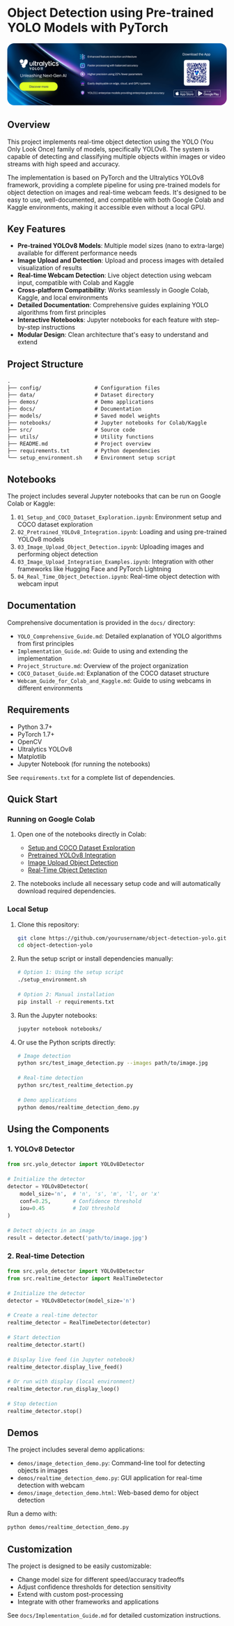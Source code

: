 # Object Detection using Pre-trained YOLO Models with PyTorch

![YOLO Object Detection](https://raw.githubusercontent.com/ultralytics/assets/main/yolov8/banner-yolov8.png)

## Overview

This project implements real-time object detection using the YOLO (You Only Look Once) family of models, specifically YOLOv8. The system is capable of detecting and classifying multiple objects within images or video streams with high speed and accuracy.

The implementation is based on PyTorch and the Ultralytics YOLOv8 framework, providing a complete pipeline for using pre-trained models for object detection on images and real-time webcam feeds. It's designed to be easy to use, well-documented, and compatible with both Google Colab and Kaggle environments, making it accessible even without a local GPU.

## Key Features

- **Pre-trained YOLOv8 Models**: Multiple model sizes (nano to extra-large) available for different performance needs
- **Image Upload and Detection**: Upload and process images with detailed visualization of results
- **Real-time Webcam Detection**: Live object detection using webcam input, compatible with Colab and Kaggle
- **Cross-platform Compatibility**: Works seamlessly in Google Colab, Kaggle, and local environments
- **Detailed Documentation**: Comprehensive guides explaining YOLO algorithms from first principles
- **Interactive Notebooks**: Jupyter notebooks for each feature with step-by-step instructions
- **Modular Design**: Clean architecture that's easy to understand and extend

## Project Structure

```
.
├── config/                 # Configuration files
├── data/                   # Dataset directory
├── demos/                  # Demo applications
├── docs/                   # Documentation
├── models/                 # Saved model weights
├── notebooks/              # Jupyter notebooks for Colab/Kaggle
├── src/                    # Source code
├── utils/                  # Utility functions
├── README.md               # Project overview
├── requirements.txt        # Python dependencies
└── setup_environment.sh    # Environment setup script
```

## Notebooks

The project includes several Jupyter notebooks that can be run on Google Colab or Kaggle:

1. `01_Setup_and_COCO_Dataset_Exploration.ipynb`: Environment setup and COCO dataset exploration
2. `02_Pretrained_YOLOv8_Integration.ipynb`: Loading and using pre-trained YOLOv8 models
3. `03_Image_Upload_Object_Detection.ipynb`: Uploading images and performing object detection
4. `03_Image_Upload_Integration_Examples.ipynb`: Integration with other frameworks like Hugging Face and PyTorch Lightning
5. `04_Real_Time_Object_Detection.ipynb`: Real-time object detection with webcam input

## Documentation

Comprehensive documentation is provided in the `docs/` directory:

- `YOLO_Comprehensive_Guide.md`: Detailed explanation of YOLO algorithms from first principles
- `Implementation_Guide.md`: Guide to using and extending the implementation
- `Project_Structure.md`: Overview of the project organization
- `COCO_Dataset_Guide.md`: Explanation of the COCO dataset structure
- `Webcam_Guide_for_Colab_and_Kaggle.md`: Guide to using webcams in different environments

## Requirements

- Python 3.7+
- PyTorch 1.7+
- OpenCV
- Ultralytics YOLOv8
- Matplotlib
- Jupyter Notebook (for running the notebooks)

See `requirements.txt` for a complete list of dependencies.

## Quick Start

### Running on Google Colab

1. Open one of the notebooks directly in Colab:
   - [Setup and COCO Dataset Exploration](https://colab.research.google.com/github/yourusername/object-detection-yolo/blob/main/notebooks/01_Setup_and_COCO_Dataset_Exploration.ipynb)
   - [Pretrained YOLOv8 Integration](https://colab.research.google.com/github/yourusername/object-detection-yolo/blob/main/notebooks/02_Pretrained_YOLOv8_Integration.ipynb)
   - [Image Upload Object Detection](https://colab.research.google.com/github/yourusername/object-detection-yolo/blob/main/notebooks/03_Image_Upload_Object_Detection.ipynb)
   - [Real-Time Object Detection](https://colab.research.google.com/github/yourusername/object-detection-yolo/blob/main/notebooks/04_Real_Time_Object_Detection.ipynb)

2. The notebooks include all necessary setup code and will automatically download required dependencies.

### Local Setup

1. Clone this repository:
   ```bash
   git clone https://github.com/yourusername/object-detection-yolo.git
   cd object-detection-yolo
   ```

2. Run the setup script or install dependencies manually:
   ```bash
   # Option 1: Using the setup script
   ./setup_environment.sh
   
   # Option 2: Manual installation
   pip install -r requirements.txt
   ```

3. Run the Jupyter notebooks:
   ```bash
   jupyter notebook notebooks/
   ```

4. Or use the Python scripts directly:
   ```bash
   # Image detection
   python src/test_image_detection.py --images path/to/image.jpg
   
   # Real-time detection
   python src/test_realtime_detection.py
   
   # Demo applications
   python demos/realtime_detection_demo.py
   ```

## Using the Components

### 1. YOLOv8 Detector

```python
from src.yolo_detector import YOLOv8Detector

# Initialize the detector
detector = YOLOv8Detector(
    model_size='n',  # 'n', 's', 'm', 'l', or 'x'
    conf=0.25,       # Confidence threshold
    iou=0.45         # IoU threshold
)

# Detect objects in an image
result = detector.detect('path/to/image.jpg')
```

### 2. Real-time Detection

```python
from src.yolo_detector import YOLOv8Detector
from src.realtime_detector import RealTimeDetector

# Initialize the detector
detector = YOLOv8Detector(model_size='n')

# Create a real-time detector
realtime_detector = RealTimeDetector(detector)

# Start detection
realtime_detector.start()

# Display live feed (in Jupyter notebook)
realtime_detector.display_live_feed()

# Or run with display (local environment)
realtime_detector.run_display_loop()

# Stop detection
realtime_detector.stop()
```

## Demos

The project includes several demo applications:

- `demos/image_detection_demo.py`: Command-line tool for detecting objects in images
- `demos/realtime_detection_demo.py`: GUI application for real-time detection with webcam
- `demos/image_detection_demo.html`: Web-based demo for object detection

Run a demo with:
```bash
python demos/realtime_detection_demo.py
```

## Customization

The project is designed to be easily customizable:

- Change model size for different speed/accuracy tradeoffs
- Adjust confidence thresholds for detection sensitivity
- Extend with custom post-processing
- Integrate with other frameworks and applications

See `docs/Implementation_Guide.md` for detailed customization instructions.

